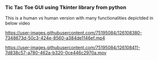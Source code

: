 ### Tic Tac Toe GUI using Tkinter library from python

This is a human vs human version with many functionalities depictded in below video




https://user-images.githubusercontent.com/75195084/126108380-7348673d-50c3-424e-8560-a384de1146ef.mp4









https://user-images.githubusercontent.com/75195084/126108411-7d838c57-a780-462a-b320-0ce446c2970a.mov










